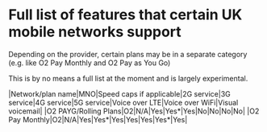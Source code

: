 # Full list of features that certain UK mobile networks support

Depending on the provider, certain plans may be in a separate category (e.g. like O2 Pay Monthly and O2 Pay as You Go)

This is by no means a full list at the moment and is largely experimental.

|Network/plan name|MNO|Speed caps if applicable|2G service|3G service|4G service|5G service|Voice over LTE|Voice over WiFi|Visual voicemail|
|O2 PAYG/Rolling Plans|O2|N/A|Yes|Yes*|Yes|No|No|No|No|
|O2 Pay Monthly|O2|N/A|Yes|Yes*|Yes|Yes|Yes|Yes*|Yes|
